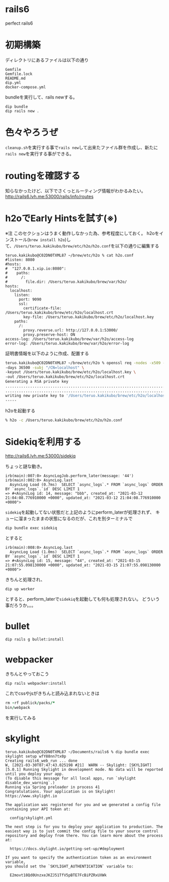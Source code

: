 # rails6
perfect rails6

# 初期構築

ディレクトリにあるファイルは以下の通り

```
Gemfile
Gemfile.lock
README.md
dip.yml
docker-compose.yml
```

bundleを実行して、rails newする。
```
dip bundle
dip rails new .
```

# 色々やろうぜ

`cleanup.sh`を実行する事で`rails new`して出来たファイル群を作成し、新たに`rails new`を実行する事ができる。

# routingを確認する

知らなかったけど、以下でさくっとルーティング情報がわかるみたい。
http://rails6.lvh.me:53000/rails/info/routes

# h2oでEarly Hintsを試す(※)

※注 このセクションはうまく動作しなかった為、参考程度にしておく。
h2oをインストール(`brew install h2o`)して、`/Users/teruo.kakikubo/brew/etc/h2o/h2o.conf`を以下の通りに編集する
```
teruo.kakikubo@C02DN0TXML87 ~/brew/etc/h2o % cat h2o.conf
#listen: 8080
#hosts:
#  "127.0.0.1.xip.io:8080":
#    paths:
#      /:
#        file.dir: /Users/teruo.kakikubo/brew/var/h2o/
hosts:
  localhost:
    listen:
      port: 9090
      ssl:
        certificate-file: /Users/teruo.kakikubo/brew/etc/h2o/localhost.crt
        key-file: /Users/teruo.kakikubo/brew/etc/h2o/localhost.key
    paths:
      /:
        proxy.reverse.url: http://127.0.0.1:53000/
        proxy.preserve-host: ON
access-log: /Users/teruo.kakikubo/brew/var/h2o/access-log
error-log: /Users/teruo.kakikubo/brew/var/h2o/error-log
```
証明書情報を以下のように作成、配置する
```bash
teruo.kakikubo@C02DN0TXML87 ~/brew/etc/h2o % openssl req -nodes -x509 -new \
-days 36500 -subj "/CN=localhost" \
-keyout /Users/teruo.kakikubo/brew/etc/h2o/localhost.key \
-out /Users/teruo.kakikubo/brew/etc/h2o/localhost.crt
Generating a RSA private key
..............................................................................................+++++
............................................................................+++++
writing new private key to '/Users/teruo.kakikubo/brew/etc/h2o/localhost.key'
-----
```
h2oを起動する
```bash
% h2o -c /Users/teruo.kakikubo/brew/etc/h2o/h2o.conf
```

# Sidekiqを利用する

http://rails6.lvh.me:53000/sidekiq

ちょっと謎な動き。

```
irb(main):007:0> AsyncLogJob.perform_later(message: '44')
irb(main):002:0> AsyncLog.last
  AsyncLog Load (0.7ms)  SELECT `async_logs`.* FROM `async_logs` ORDER BY `async_logs`.`id` DESC LIMIT 1
=> #<AsyncLog id: 14, message: "bbb", created_at: "2021-03-12 21:04:08.776910000 +0000", updated_at: "2021-03-12 21:04:08.776910000 +0000">
```

`sidekiq`を起動してない状態だと上記のようにperform_laterが処理されず、
キューに溜まったままの状態になるのだが、これを別ターミナルで

```
dip bundle exec sidekiq
```

とすると
```
irb(main):008:0> AsyncLog.last
  AsyncLog Load (1.0ms)  SELECT `async_logs`.* FROM `async_logs` ORDER BY `async_logs`.`id` DESC LIMIT 1
=> #<AsyncLog id: 15, message: "44", created_at: "2021-03-15 21:07:55.098130000 +0000", updated_at: "2021-03-15 21:07:55.098130000 +0000">
```

きちんと処理され、

```
dip up worker
```

とすると、perform_laterで`sidekiq`を起動しても何も処理されない。
どういう事だろうか。。。


# bullet

```
dip rails g bullet:install
```

# webpacker

きちんとやっておこう
```
dip rails webpacker:install
```

これでcssやjsがきちんと読み込まれないときは
```ruby
rm -rf publick/packs/*
bin/webpack
```

を実行してみる

# skylight

```
teruo.kakikubo@C02DN0TXML87 ~/Documents/rails6 % dip bundle exec skylight setup wfY88nn7tx0p
Creating rails6_web_run ... done
W, [2021-03-30T07:47:43.025198 #21]  WARN -- Skylight: [SKYLIGHT] [5.0.1] Running Skylight in development mode. No data will be reported until you deploy your app.
(To disable this message for all local apps, run `skylight disable_dev_warning`.)
Running via Spring preloader in process 41
Congratulations. Your application is on Skylight! https://www.skylight.io

The application was registered for you and we generated a config file
containing your API token at:

  config/skylight.yml

The next step is for you to deploy your application to production. The
easiest way is to just commit the config file to your source control
repository and deploy from there. You can learn more about the process at:

  https://docs.skylight.io/getting-set-up/#deployment

If you want to specify the authentication token as an environment variable,
you should set the `SKYLIGHT_AUTHENTICATION` variable to:

  E2movt18Qd0UnzxeJKZJ51TfV5pBTE7FcBiPZRxUXWk
```
